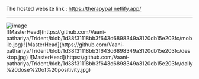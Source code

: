 The hosted website link : https://therapypal.netlify.app/ <br>
<hr>
<img width="911" alt="image" src="https://github.com/Therapy-Pal/Frontend-Machine-Learning/assets/94799887/d4ad530b-5a87-47be-ba58-97e35d2a784d"><br>
![MasterHead](https://github.com/Vaani-pathariya/Trident/blob/1d38f31118bb3f643d6898349a3120db15e203fc/mobile.jpg)
![MasterHead](https://github.com/Vaani-pathariya/Trident/blob/1d38f31118bb3f643d6898349a3120db15e203fc/desktop.jpg)
![MasterHead](https://github.com/Vaani-pathariya/Trident/blob/1d38f31118bb3f643d6898349a3120db15e203fc/daily%20dose%20of%20positivity.jpg)
